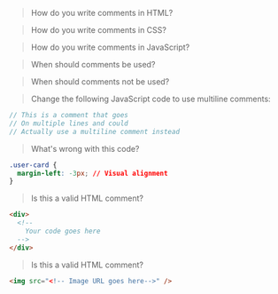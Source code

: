 > How do you write comments in HTML?

> How do you write comments in CSS?

> How do you write comments in JavaScript?

> When should comments be used?

> When should comments not be used?

> Change the following JavaScript code to use multiline comments:

```js
// This is a comment that goes
// On multiple lines and could
// Actually use a multiline comment instead
```

> What's wrong with this code?

```css
.user-card {
  margin-left: -3px; // Visual alignment
}
```

> Is this a valid HTML comment?

```html
<div>
  <!--
    Your code goes here
  -->
</div>
```

> Is this a valid HTML comment?

```html
<img src="<!-- Image URL goes here-->" />
```
